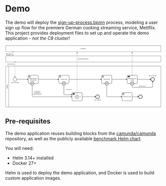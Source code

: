 # Demo

The demo will deploy the [sign-up-process.bpmn](./sign-up-process.bpmn) process, modeling a user sign up flow for the 
premiere German cooking streaming service, Mettflix. This project provides deployment files to set up and operate the 
demo application - _not the C8 cluster!_

![sign-up-process](./sign-up-process.png)

## Pre-requisites

The demo application reuses building blocks from the [camunda/camunda](https://github.com/camunda/camunda) repository,
as well as the publicly available [benchmark Helm chart](https://github.com/zeebe-io/benchmark-helm.git).

You will need:

- Helm 3.14+ installed
- Docker 27+

Helm is used to deploy the demo application, and Docker is used to build custom application images.

